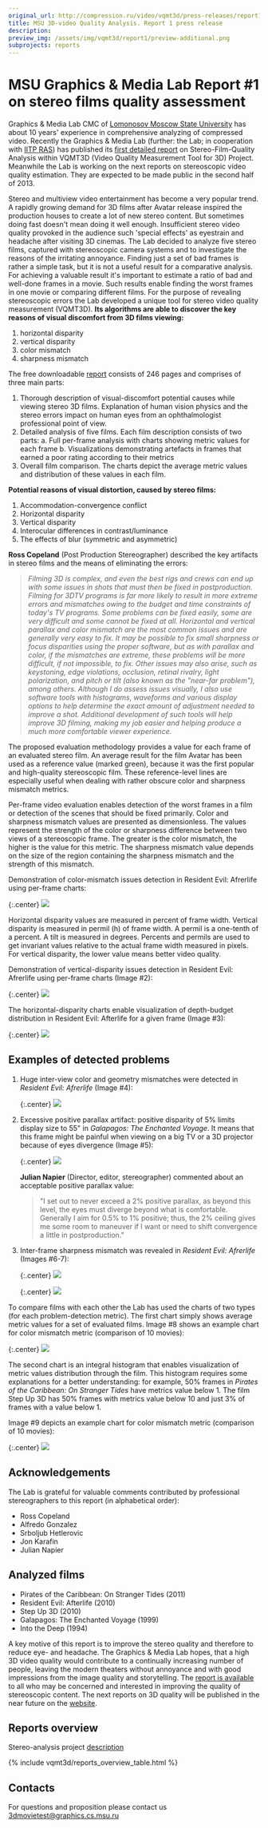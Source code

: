 ```yaml
---
original_url: http://compression.ru/video/vqmt3d/press-releases/report1/
title: MSU 3D-video Quality Analysis. Report 1 press release
description:
preview_img: /assets/img/vqmt3d/report1/preview-additional.png
subprojects: reports
---
```


# MSU Graphics & Media Lab Report #1 on stereo films quality assessment

Graphics & Media Lab CMC of [Lomonosov Moscow State
University](http://www.msu.ru/en/) has about 10 years' experience in
comprehensive analyzing of compressed video. Recently the Graphics &
Media Lab (further: the Lab; in cooperation with [IITP
RAS](http://www.iitp.ru/en/about)) has published
its [first detailed report](/stereo_quality/report1.html) on
Stereo-Film-Quality Analysis within VQMT3D (Video Quality Measurement
Tool for 3D) Project. Meanwhile the Lab is working on the next reports
on stereoscopic video quality estimation. They are expected to be made
public in the second half of 2013.

Stereo and multiview video entertainment has become a very popular
trend. A rapidly growing demand for 3D films after Avatar release
inspired the production houses to create a lot of new stereo content.
But sometimes doing fast doesn't mean doing it well enough. Insufficient
stereo video quality provoked in the audience such 'special effects' as
eyestrain and headache after visiting 3D cinemas. The Lab decided to
analyze five stereo films, captured with stereoscopic camera systems and
to investigate the reasons of the irritating annoyance. Finding just a
set of bad frames is rather a simple task, but it is not a useful result
for a comparative analysis. For achieving a valuable result it's
important to estimate a ratio of bad and well-done frames in a movie.
Such results enable finding the worst frames in one movie or comparing
different films. For the purpose of revealing stereoscopic errors the
Lab developed a unique tool for stereo video quality measurement
(VQMT3D). **Its algorithms are able to discover the key reasons of
visual discomfort from 3D films viewing:**

1.  horizontal disparity
2.  vertical disparity
3.  color mismatch
4.  sharpness mismatch

The free downloadable
[report](/stereo_quality/report1.html#download)
consists of 246 pages and comprises of three main parts:

1.  Thorough description of visual-discomfort potential causes while
    viewing stereo 3D films. Explanation of human vision physics and the
    stereo errors impact on human eyes from an ophthalmologist
    professional point of view.
2.  Detailed analysis of five films. Each film description consists of
    two parts:
    a.  Full per-frame analysis with charts showing metric values for
        each frame
    b.  Visualizations demonstrating artefacts in frames that earned a
        poor rating according to their metrics
3.  Overall film comparison. The charts depict the average metric values
    and distribution of these values in each film.

**Potential reasons of visual distortion, caused by stereo films:**

1.  Accommodation-convergence conflict
2.  Horizontal disparity
3.  Vertical disparity
4.  Interocular differences in contrast/luminance
5.  The effects of blur (symmetric and asymmetric)

**Ross Copeland** (Post Production Stereographer) described the key
artifacts in stereo films and the means of eliminating the errors:

> *Filming 3D is complex, and even the best rigs and crews can end up
with some issues in shots that must then be fixed in postproduction.
Filming for 3DTV programs is far more likely to result in more extreme
errors and mismatches owing to the budget and time constraints of
today's TV programs. Some problems can be fixed easily, some are very
difficult and some cannot be fixed at all. Horizontal and vertical
parallax and color mismatch are the most common issues and are generally
very easy to fix. It may be possible to fix small sharpness or focus
disparities using the proper software, but as with parallax and color,
if the mismatches are extreme, these problems will be more difficult, if
not impossible, to fix. Other issues may also arise, such as keystoning,
edge violations, occlusion, retinal rivalry, light polarization, and
pitch or tilt (also known as the "near-far problem"), among others.
Although I do assess issues visually, I also use software tools with
histograms, waveforms and various display options to help determine the
exact amount of adjustment needed to improve a shot. Additional
development of such tools will help improve 3D filming, making my job
easier and helping produce a much more comfortable viewer experience.*

The proposed evaluation methodology provides a value for each frame of
an evaluated stereo film. An average result for the film Avatar has been
used as a reference value (marked green), because it was the first
popular and high-quality stereoscopic film. These reference-level lines
are especially useful when dealing with rather obscure color and
sharpness mismatch metrics.

Per-frame video evaluation enables detection of the worst frames in a
film or detection of the scenes that should be fixed primarily. Color
and sharpness mismatch values are presented as dimensionless. The values
represent the strength of the color or sharpness difference between two
views of a stereoscopic frame. The greater is the color mismatch, the
higher is the value for this metric. The sharpness mismatch value
depends on the size of the region containing the sharpness mismatch and
the strength of this mismatch.

Demonstration of color-mismatch issues detection in Resident Evil:
Afrerlife using per-frame charts:

{:.center}
![](/assets/img/vqmt3d/report1/per-frame-color-charts.gif)

Horizontal disparity values are measured in percent of frame width.
Vertical disparity is measured in permil (h) of frame width. A permil is
a one-tenth of a percent. A tilt is measured in degrees. Percents and
permils are used to get invariant values relative to the actual frame
width measured in pixels. For vertical disparity, the lower value means
better video quality.

Demonstration of vertical-disparity issues detection in Resident Evil:
Afrerlife using per-frame charts (Image #2):

{:.center}
![](/assets/img/vqmt3d/report1/per-frame-chart-vertical-disparity-problem.png)

The horizontal-disparity charts enable visualization of depth-budget
distribution in Resident Evil: Afterlife for a given frame (Image #3):

{:.center}
![](/assets/img/vqmt3d/report1/per-frame-disparity-chart.png)

## Examples of detected problems

1.  Huge inter-view color and geometry mismatches were detected in
    *Resident Evil: Afrerlife* (Image #4):

    {:.center}
    ![](/assets/img/vqmt3d/report1/res_evil_color_geometry_problem.gif)

2.  Excessive positive parallax artifact: positive disparity of 5%
    limits display size to 55" in *Galapagos: The Enchanted Voyage*. It means that this frame might be painful when
    viewing on a big TV or a 3D projector because of eyes divergence
    (Image #5):

    {:.center}
    ![](/assets/img/vqmt3d/report1/Excessive_parallax_vis.png)

    **Julian Napier** (Director, editor, stereographer) commented about
    an acceptable positive parallax value:

    > "I set out to never exceed a 2% positive parallax, as beyond this
    level, the eyes must diverge beyond what is comfortable. Generally I
    aim for 0.5% to 1% positive; thus, the 2% ceiling gives me some room
    to maneuver if I want or need to shift convergence a little in
    postproduction."

3.  Inter-frame sharpness mismatch was revealed in *Resident Evil:
    Afrerlife* (Images #6-7):

    {:.center}
    ![](/assets/img/vqmt3d/report1/res_evil_color_sharpness_problem_left.png)

    {:.center}
    ![](/assets/img/vqmt3d/report1/res_evil_color_sharpness_problem_right.png)

To compare films with each other the Lab has used the charts of two
types (for each problem-detection metric). The first chart simply shows
average metric values for a set of evaluated films. Image #8 shows an
example chart for color mismatch metric (comparison of 10 movies):

{:.center}
![](/assets/img/vqmt3d/report1/color_mismatch_average_values.png)

The second chart is an integral histogram that enables visualization of
metric values distribution through the film. This histogram requires
some explanations for a better understanding: for example, 50% frames in
*Pirates of the Caribbean: On Stranger Tides* have metrics value below 1.
The film Step Up 3D has 50% frames with metrics value below 10 and
just 3% of frames with a value below 1.

Image #9 depicts an example chart for color mismatch metric (comparison
of 10 movies):

{:.center}
![](/assets/img/vqmt3d/report1/color_integral_histogram.png)

## Acknowledgements

The Lab is grateful for valuable comments contributed by professional
stereographers to this report (in alphabetical order):

-   Ross Copeland
-   Alfredo Gonzalez
-   Srboljub Hetlerovic
-   Jon Karafin
-   Julian Napier

## Analyzed films

-   Pirates of the Caribbean: On Stranger Tides (2011)
-   Resident Evil: Afterlife (2010)
-   Step Up 3D (2010)
-   Galapagos: The Enchanted Voyage (1999)
-   Into the Deep (1994)

A key motive of this report is to improve the stereo quality and
therefore to reduce eye- and headache. The Graphics & Media Lab hopes,
that a high 3D video quality would contribute to a continually
increasing number of people, leaving the modern theaters without
annoyance and with good impressions from the image quality and
storytelling. The [report is available](/stereo_quality/report1.html#download) to
all who may be concerned and interested in improving the quality of
stereoscopic content. The next reports on 3D quality will be published
in the near future on the [website](/stereo_quality/reports/).

## Reports overview

Stereo-analysis project
[description](/stereo_quality/)

{% include vqmt3d/reports_overview_table.html %}

## Contacts

For questions and proposition please contact us <3dmovietest@graphics.cs.msu.ru>
